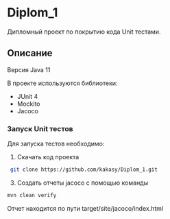 # Diplom_1
Дипломный проект по покрытию кода Unit тестами.

## Описание
Версия Java 11

В проекте используются библиотеки:

- JUnit 4
- Mockito
- Jacoco

### Запуск Unit тестов
Для запуска тестов необходимо:

1. Скачать код проекта
```sh
 git clone https://github.com/kakasy/Diplom_1.git
```

3. Создать отчеты jacoco с помощью команды
```sh
mvn clean verify
```

Отчет находится по пути target/site/jacoco/index.html
